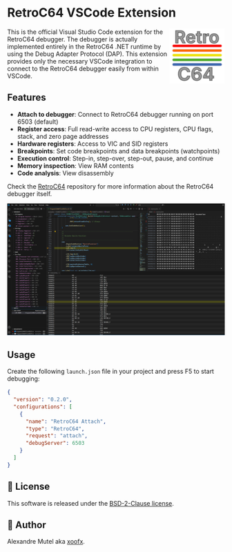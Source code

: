 # RetroC64 VSCode Extension

<img align="right" src="./res/RetroC64_128.png">

This is the official Visual Studio Code extension for the RetroC64 debugger. The debugger is actually implemented entirely in the RetroC64 .NET runtime by using the Debug Adapter Protocol (DAP). This extension provides only the necessary VSCode integration to connect to the RetroC64 debugger easily from within VSCode.

## Features

- **Attach to debugger**: Connect to RetroC64 debugger running on port 6503 (default)
- **Register access**: Full read-write access to CPU registers, CPU flags, stack, and zero page addresses
- **Hardware registers**: Access to VIC and SID registers
- **Breakpoints**: Set code breakpoints and data breakpoints (watchpoints)
- **Execution control**: Step-in, step-over, step-out, pause, and continue
- **Memory inspection**: View RAM contents
- **Code analysis**: View disassembly

Check the [RetroC64](https://github.com/RetroC64/RetroC64) repository for more information about the RetroC64 debugger itself.

![RetroC64 Debugger Screenshot](./res/RetroC64_Debugger.png)

## Usage

Create the following `launch.json` file in your project and press F5 to start debugging:

```json
{
  "version": "0.2.0",
  "configurations": [
    {
      "name": "RetroC64 Attach",
      "type": "RetroC64",
      "request": "attach",
      "debugServer": 6503
    }
  ]
}
```

## 🪪 License

This software is released under the [BSD-2-Clause license](https://opensource.org/licenses/BSD-2-Clause). 

## 🤗 Author

Alexandre Mutel aka [xoofx](https://xoofx.github.io).
